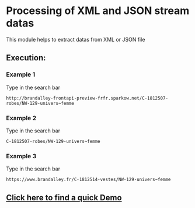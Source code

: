 # Processing of XML and JSON stream datas 
This module helps to extract datas from XML or JSON file
## Execution:
### Example 1
Type in the search bar

```shell
http://brandalley-frontapi-preview-frfr.sparkow.net/C-1812507-robes/NW-129-univers~femme
```
### Example 2
Type in the search bar

```shell
C-1812507-robes/NW-129-univers~femme
```
### Example 3
Type in the search bar

```shell
https://www.brandalley.fr/C-1812514-vestes/NW-129-univers~femme
```
## [Click here to find a quick Demo](https://jmkd.fr/jmkd/internship_demo.mp4)
